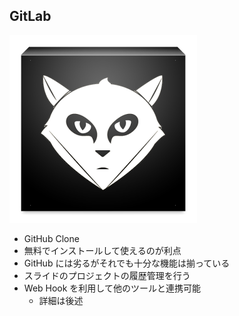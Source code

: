 ##  GitLab

![GitLab](./images/gitlab.png)

* GitHub Clone <!-- .element: class="fragment roll-in" -->
* 無料でインストールして使えるのが利点 <!-- .element: class="fragment roll-in" -->
* GitHub には劣るがそれでも十分な機能は揃っている <!-- .element: class="fragment roll-in" -->
* スライドのプロジェクトの履歴管理を行う <!-- .element: class="fragment roll-in" -->
* Web Hook を利用して他のツールと連携可能 <!-- .element: class="fragment roll-in" -->
    * 詳細は後述 <!-- .element: class="fragment roll-in" -->
